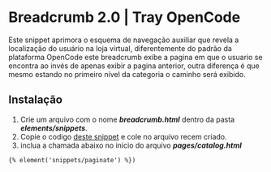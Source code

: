 # Breadcrumb 2.0 | Tray OpenCode

Este snippet aprimora o esquema de navegação auxiliar que revela a localização do usuário na loja virtual, diferentemente do padrão
da plataforma OpenCode este breadcrumb exibe a pagina em que o usuario se encontra ao invés de apenas exibir a pagina anterior, outra diferença
é que mesmo estando no primeiro nível da categoria o caminho será exibido.

## Instalação

1. Crie um arquivo com o nome **_breadcrumb.html_** dentro da pasta **_elements/snippets_**. 
2. Copie o codigo [deste snippet](#) e cole no arquivo recem criado. 
3. inclua a chamada abaixo no inicio do arquivo **_pages/catalog.html_**

```{% element('snippets/paginate') %})```
